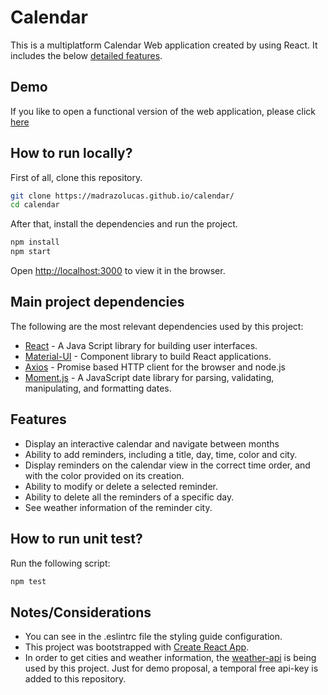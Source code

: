 # Calendar

This is a multiplatform Calendar Web application created by using React. It includes the below [detailed features](#features).

## Demo

If you like to open a functional version of the web application, please click [here](https://madrazolucas.github.io/calendar/)


## How to run locally?

First of all, clone this repository.

```sh
git clone https://madrazolucas.github.io/calendar/
cd calendar
```

After that, install the dependencies and run the project.

```sh
npm install
npm start
```

Open [http://localhost:3000](http://localhost:3000) to view it in the browser.


## Main project dependencies

The following are the most relevant dependencies used by this project:
- [React](https://reactjs.org/) - A Java Script library for building user interfaces.
- [Material-UI](https://material-ui.com/) - Component library to build React applications.
- [Axios](https://github.com/axios/axios) - Promise based HTTP client for the browser and node.js
- [Moment.js](https://momentjs.com/) - A JavaScript date library for parsing, validating, manipulating, and formatting dates.

## Features
- Display an interactive calendar and navigate between months
- Ability to add reminders, including a title, day, time, color and city.
- Display reminders on the calendar view in the correct time order, and with the color provided on its creation.
- Ability to modify or delete a selected reminder.
- Ability to delete all the reminders of a specific day.
- See weather information of the reminder city.

## How to run unit test?

Run the following script:

```sh
npm test
```

## Notes/Considerations
- You can see in the .eslintrc file the styling guide configuration.
- This project was bootstrapped with [Create React App](https://github.com/facebook/create-react-app).
- In order to get cities and weather information, the [weather-api](https://www.weatherapi.com/) is being used by this project. Just for demo proposal, a temporal free api-key is added to this repository.
